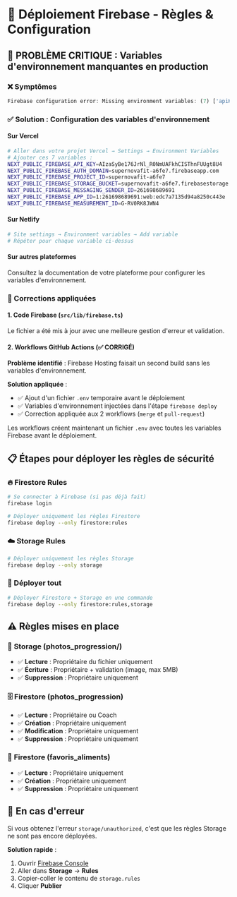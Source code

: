 # 🔐 Déploiement Firebase - Règles & Configuration

## 🚨 PROBLÈME CRITIQUE : Variables d'environnement manquantes en production

### ❌ Symptômes
```javascript
Firebase configuration error: Missing environment variables: (7) ['apiKey', 'authDomain', 'projectId', 'storageBucket', 'messagingSenderId', 'appId', 'measurementId']
```

### ✅ Solution : Configuration des variables d'environnement

#### Sur Vercel
```bash
# Aller dans votre projet Vercel → Settings → Environment Variables
# Ajouter ces 7 variables :
NEXT_PUBLIC_FIREBASE_API_KEY=AIzaSyBe176JrNl_R0NmUAFkhCISThnFUUgt8U4
NEXT_PUBLIC_FIREBASE_AUTH_DOMAIN=supernovafit-a6fe7.firebaseapp.com
NEXT_PUBLIC_FIREBASE_PROJECT_ID=supernovafit-a6fe7
NEXT_PUBLIC_FIREBASE_STORAGE_BUCKET=supernovafit-a6fe7.firebasestorage.app
NEXT_PUBLIC_FIREBASE_MESSAGING_SENDER_ID=261698689691
NEXT_PUBLIC_FIREBASE_APP_ID=1:261698689691:web:edc7a7135d94a8250c443e
NEXT_PUBLIC_FIREBASE_MEASUREMENT_ID=G-RV0RK8JWN4
```

#### Sur Netlify
```bash
# Site settings → Environment variables → Add variable
# Répéter pour chaque variable ci-dessus
```

#### Sur autres plateformes
Consultez la documentation de votre plateforme pour configurer les variables d'environnement.

### 🔧 Corrections appliquées

#### 1. Code Firebase (`src/lib/firebase.ts`)
Le fichier a été mis à jour avec une meilleure gestion d'erreur et validation.

#### 2. Workflows GitHub Actions (✅ CORRIGÉ)
**Problème identifié** : Firebase Hosting faisait un second build sans les variables d'environnement.

**Solution appliquée** :
- ✅ Ajout d'un fichier `.env` temporaire avant le déploiement
- ✅ Variables d'environnement injectées dans l'étape `firebase deploy`
- ✅ Correction appliquée aux 2 workflows (`merge` et `pull-request`)

Les workflows créent maintenant un fichier `.env` avec toutes les variables Firebase avant le déploiement.

## 📋 Étapes pour déployer les règles de sécurité

### 🔥 Firestore Rules
```bash
# Se connecter à Firebase (si pas déjà fait)
firebase login

# Déployer uniquement les règles Firestore
firebase deploy --only firestore:rules
```

### ☁️ Storage Rules  
```bash
# Déployer uniquement les règles Storage
firebase deploy --only storage
```

### 🚀 Déployer tout
```bash
# Déployer Firestore + Storage en une commande
firebase deploy --only firestore:rules,storage
```

## ⚠️ Règles mises en place

### 📁 **Storage (photos_progression/)**
- ✅ **Lecture** : Propriétaire du fichier uniquement
- ✅ **Écriture** : Propriétaire + validation (image, max 5MB)
- ✅ **Suppression** : Propriétaire uniquement

### 🗄️ **Firestore (photos_progression)**
- ✅ **Lecture** : Propriétaire ou Coach
- ✅ **Création** : Propriétaire uniquement  
- ✅ **Modification** : Propriétaire uniquement
- ✅ **Suppression** : Propriétaire uniquement

### 🌟 **Firestore (favoris_aliments)**
- ✅ **Lecture** : Propriétaire uniquement
- ✅ **Création** : Propriétaire uniquement
- ✅ **Suppression** : Propriétaire uniquement

## 🔧 En cas d'erreur

Si vous obtenez l'erreur `storage/unauthorized`, c'est que les règles Storage ne sont pas encore déployées.

**Solution rapide** :
1. Ouvrir [Firebase Console](https://console.firebase.google.com)
2. Aller dans **Storage** → **Rules**
3. Copier-coller le contenu de `storage.rules`
4. Cliquer **Publier**